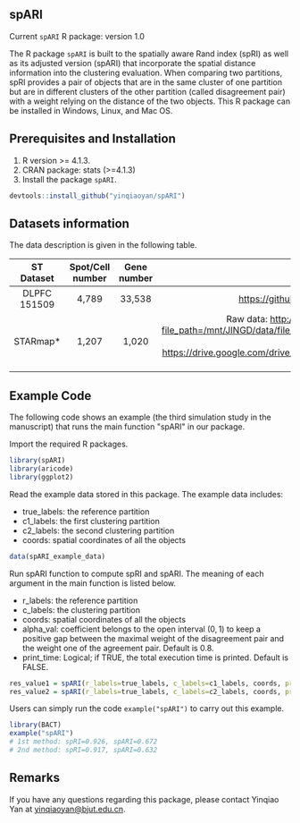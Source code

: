 ## spARI

Current `spARI` R package: version 1.0 

The R package `spARI` is built to the spatially aware Rand index (spRI) as well as its adjusted version (spARI) that incorporate the spatial distance information into the clustering evaluation. When comparing two partitions, spRI provides a pair of objects that are in the same cluster of one partition but are in different clusters of the other partition (called disagreement pair) with a weight relying on the distance of the two objects. This R package can be installed in Windows, Linux, and Mac OS.



## Prerequisites and Installation

1. R version >= 4.1.3.
2. CRAN package: stats (>=4.1.3)
3. Install the package `spARI`.

```R
devtools::install_github("yinqiaoyan/spARI")
```



## Datasets information

The data description is given in the following table.

|  ST Dataset  | Spot/Cell number | Gene number |                        Download links                        |
| :----------: | :--------------: | :---------: | :----------------------------------------------------------: |
| DLPFC 151509 |      4,789       |   33,538    |        https://github.com/LieberInstitute/spatialLIBD        |
|   STARmap*   |      1,207       |    1,020    | Raw data: http://sdmbench.drai.cn/tcm/download/?file_path=/mnt/JINGD/data/file/sdmbench/db/STARmap_20180505_BY3_1k.h5ad  <br/>Cell type annotation: https://drive.google.com/drive/folders/1I1nxheWlc2RXSdiv24dex3YRaEh780my?usp=sharing |



## Example Code

The following code shows an example (the third simulation study in the manuscript) that runs the main function "spARI" in our package.

Import the required R packages.

```R
library(spARI)
library(aricode)
library(ggplot2)
```

 Read the example data stored in this package. The example data includes:

* true_labels: the reference partition
* c1_labels: the first clustering partition
* c2_labels: the second clustering partition
* coords: spatial coordinates of all the objects

```R
data(spARI_example_data)
```

Run spARI function to compute spRI and spARI. The meaning of each argument in the main function is listed below.

* r_labels: the reference partition
* c_labels: the clustering partition
* coords: spatial coordinates of all the objects
* alpha_val: coefficient belongs to the open interval $(0, 1)$ to keep a positive gap between the maximal weight of the disagreement pair and the weight one of the agreement pair. Default is 0.8.
* print_time: Logical; if TRUE, the total execution time is printed. Default is FALSE.

```R
res_value1 = spARI(r_labels=true_labels, c_labels=c1_labels, coords, print_time = TRUE)
res_value2 = spARI(r_labels=true_labels, c_labels=c2_labels, coords, print_time = TRUE)
```

Users can simply run the code `example("spARI")` to carry out this example.

```R
library(BACT)
example("spARI")
# 1st method: spRI=0.926, spARI=0.672
# 2nd method: spRI=0.917, spARI=0.632
```



## Remarks

If you have any questions regarding this package, please contact Yinqiao Yan at [yinqiaoyan@bjut.edu.cn](mailto:yinqiaoyan@bjut.edu.cn).

